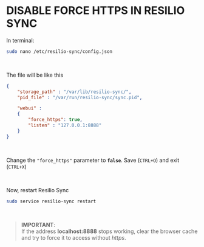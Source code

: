# DISABLE FORCE HTTPS IN RESILIO SYNC

In terminal:
```bash
sudo nano /etc/resilio-sync/config.json
```

<br>

The file will be like this
```json
{
    "storage_path" : "/var/lib/resilio-sync/",
    "pid_file" : "/var/run/resilio-sync/sync.pid",

    "webui" :
    {
        "force_https": true,
        "listen" : "127.0.0.1:8888"
    }
}
```

<br>

Change the `"force_https"` parameter to **`false`**. Save (`CTRL+O`) and exit (`CTRL+X`)

<br>

Now, restart Resilio Sync
```bash
sudo service resilio-sync restart
```

<br>

> **IMPORTANT**:<br>
> If the address **localhost:8888** stops working, clear the browser cache and try to force it to access without *https*.
